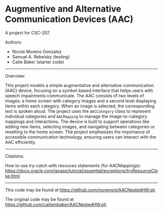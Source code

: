 # Augmentive and Alternative Communication Devices (AAC)

A project for CSC-207.

Authors:

* Nicole Moreno Gonzalez 
* Samuel A. Rebelsky (testing)
* Catie Baker (starter code)
---

Overview:

This project models a simple augmentative and alternative communication (AAC) device, focusing on a symbol-based interface that helps users with speech impairments communicate. The AAC consists of two levels of images: a home screen with category images and a second level displaying items within each category. When an image is selected, the corresponding text is spoken aloud. The project uses the `AACCategory` class to represent individual categories and `AACMapping` to manage the image-to-category mappings and interactions. The device is built to support operations like adding new items, selecting images, and navigating between categories or resetting to the home screen. The project emphasizes the importance of accessible communication technology, ensuring users can interact with the AAC efficiently.

---

Citations:

How to use try-catch with resouces statements (for AACMappings):
https://docs.oracle.com/javase/tutorial/essential/exceptions/tryResourceClose.html

---

This code may be found at <https://github.com/morenoni/AACNestedHW.git>. 

The original code may be found at <https://github.com/catiembaker/AACNestedHW.git>.
